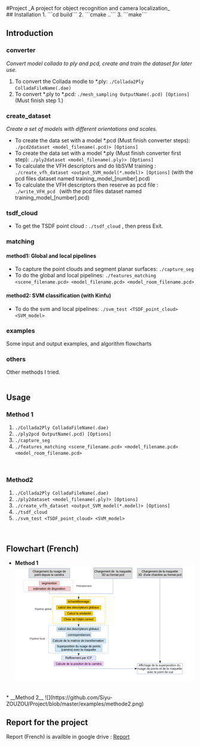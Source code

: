 <snippet>
  <content>
#Project
_A project for object recognition and camera localization_
</br>
## Installation
1. ```cd build```
2. ```cmake ..```
3. ```make```
</br>

## Introduction
### converter
_Convert model collada to ply and pcd, create and train the dataset for later use._</br>

1. To convert the Collada modle to *.ply: ```./Collada2Ply ColladaFileName(.dae)```</br>
2. To convert *.ply to *.pcd: ```./mesh_sampling OutputName(.pcd) [Options]``` (Must finish step 1.)</br>

### create_dataset
_Create a set of models with different orientations and scales._</br>

* To create the data set with a model *.pcd (Must finish converter steps): ```./pcd2dataset <model_filename(.pcd)> [Options]```</br>
* To create the data set with a model *.ply (Must finish converter first step): ```./ply2dataset <model_filename(.ply)> [Options]``` </br>
* To calculate the VFH descriptors and do libSVM training : ```./create_vfh_dataset <output_SVM_model(*.model)> [Options]``` (with the pcd files dataset named training_model_[number].pcd)</br>
* To calculate the VFH descriptors then reserve as pcd file : ```./write_VFH_pcd ``` (with the pcd files dataset named training_model_[number].pcd)</br>

### tsdf_cloud
* To get the TSDF point cloud :  ```./tsdf_cloud``` , then press Exit.     

### matching
#### method1: Global and local pipelines
* To capture the point clouds and segment planar surfaces: ```./capture_seg```</br>
* To do the global and local pipelines: ```./features_matching <scene_filename.pcd> <model_filename.pcd> <model_room_filename.pcd>```</br>

#### method2: SVM classification (with Kinfu)
* To do the svm and local pipelines: ```./svm_test <TSDF_point_cloud> <SVM_model>```</br>

### examples
Some input and output examples, and algorithm flowcharts</br>
### others
Other methods I tried.</br>
</br>
## Usage
### Method 1
1. ```./Collada2Ply ColladaFileName(.dae)```</br>
2. ```./ply2pcd OutputName(.pcd) [Options]```</br>
3. ```./capture_seg```</br>
4. ```./features_matching <scene_filename.pcd> <model_filename.pcd> <model_room_filename.pcd>```</br>
</br>

### Method2
1. ```./Collada2Ply ColladaFileName(.dae)```</br>
2. ```./ply2dataset <model_filename(.ply)> [Options]```</br>
3. ```./create_vfh_dataset <output_SVM_model(*.model)> [Options]```</br>
4. ```./tsdf_cloud```</br>
5. ```./svm_test <TSDF_point_cloud> <SVM_model>```</br>
</br>

## Flowchart (French)
* __Method 1__
![](https://github.com/Siyu-ZOUZOU/Project/blob/master/examples/methode1.png) 
</br>
* __Method 2__
![](https://github.com/Siyu-ZOUZOU/Project/blob/master/examples/methode2.png) 
</br>

## Report for the project
Report (French) is availble in google drive :
[Report](https://drive.google.com/open?id=0B6L4aoLTHNX1bFlNR1pIUlNmbGc)  

</br>
  </content>
</snippet>
